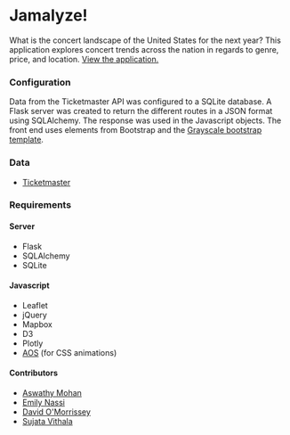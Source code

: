 # Jamalyze!

What is the concert landscape of the United States for the next year? This application explores concert trends across the nation in regards to genre, price, and location. [View the application.](https://www.jamalyze.herokuapp.com)


 ### Configuration


 Data from the Ticketmaster API was configured to a SQLite database. A Flask server was created to return the different routes in a JSON format using SQLAlchemy. The response was used in the Javascript objects. The front end uses elements from Bootstrap and the [Grayscale bootstrap template](https://startbootstrap.com/template-overviews/grayscale/).

 ### Data
 * [Ticketmaster](https://developer.ticketmaster.com/)

### Requirements

#### Server
* Flask
* SQLAlchemy
* SQLite

#### Javascript
* Leaflet
* jQuery
* Mapbox
* D3
* Plotly
* [AOS](https://github.com/michalsnik/aos) (for CSS animations)

#### Contributors
* [Aswathy Mohan](https://github.com/AswathyMohan89)
* [Emily Nassi](https://github.com/emilynassi)
* [David O'Morrissey](https://github.com/davidomo)
* [Sujata Vithala](https://github.com/suvithala)
